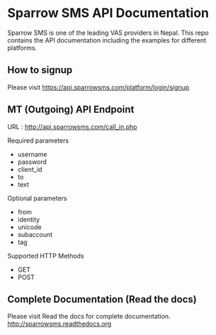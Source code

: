 Sparrow SMS API Documentation
=============================
Sparrow SMS is one of the leading VAS providers in Nepal. This repo contains the API documentation including the examples for different platforms.

How to signup
-------------
Please visit https://api.sparrowsms.com/platform/login/signup

MT (Outgoing) API Endpoint
--------------------------
URL : http://api.sparrowsms.com/call_in.php

Required parameters
* username
* password
* client_id
* to
* text

Optional parameters
* from
* identity
* unicode
* subaccount
* tag

Supported HTTP Methods
* GET
* POST

Complete Documentation (Read the docs)
--------------------------------------
Please visit Read the docs for complete documentation.
http://sparrowsms.readthedocs.org
